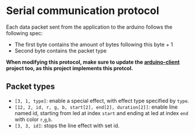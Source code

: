 # Serial communication protocol

Each data packet sent from the application to the arduino follows the following spec:

-   The first byte contains the amount of bytes following this byte + 1
-   Second byte contains the packet type

**When modifying this protocol, make sure to update the [arduino-client](https://git.ikdoeict.be/stijn.rogiest/rgb-navigation/-/tree/master/arduino-client) project too, as this project implements this protcol.**

## Packet types

-   `[3, 1, type]`: enable a special effect, with effect type specified by `type`.
-   `[12, 2, id, r, g, b, start[2], end[2], duration[2]]`: enable line named id, starting from led at index `start` and ending at led at index `end` with color `r`,`g`,`b`.
-   `[3, 3, id]`: stops the line effect with set id.
